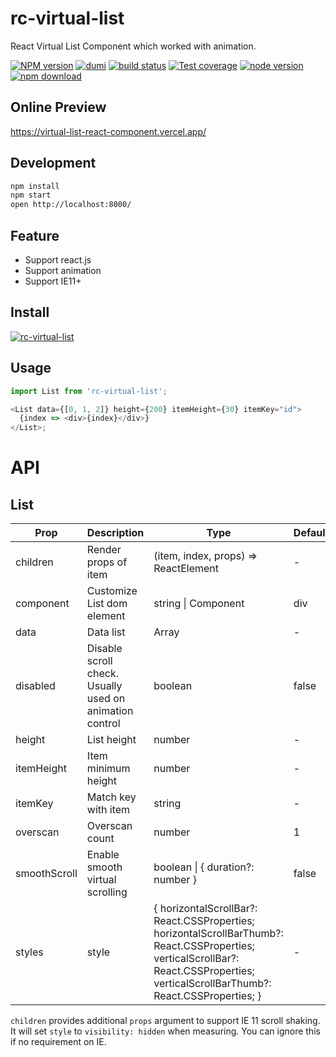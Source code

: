 # rc-virtual-list

React Virtual List Component which worked with animation.

[![NPM version][npm-image]][npm-url] [![dumi](https://img.shields.io/badge/docs%20by-dumi-blue?style=flat-square)](https://github.com/umijs/dumi) [![build status][github-actions-image]][github-actions-url] [![Test coverage][coveralls-image]][coveralls-url] [![node version][node-image]][node-url] [![npm download][download-image]][download-url]

[npm-image]: https://img.shields.io/npm/v/@alephpiece/rc-virtual-list.svg?style=flat-square
[npm-url]: https://www.npmjs.com/package/@alephpiece/rc-virtual-list
[github-actions-image]: https://github.com/alephpiece/virtual-list/workflows/CI/badge.svg
[github-actions-url]: https://github.com/alephpiece/virtual-list/actions
[coveralls-image]: https://img.shields.io/codecov/c/github/alephpiece/virtual-list/master.svg?style=flat-square
[coveralls-url]: https://codecov.io/gh/alephpiece/virtual-list
[node-image]: https://img.shields.io/badge/node.js-%3E=_6.0-green.svg?style=flat-square
[node-url]: http://nodejs.org/download/
[download-image]: https://img.shields.io/npm/dm/@alephpiece/rc-virtual-list.svg?style=flat-square
[download-url]: https://www.npmjs.com/package/@alephpiece/rc-virtual-list

## Online Preview

https://virtual-list-react-component.vercel.app/

## Development

```bash
npm install
npm start
open http://localhost:8000/
```

## Feature

- Support react.js
- Support animation
- Support IE11+

## Install

[![rc-virtual-list](https://nodei.co/npm/@alephpiece/rc-virtual-list.png)](https://www.npmjs.com/package/@alephpiece/rc-virtual-list)

## Usage

```js
import List from 'rc-virtual-list';

<List data={[0, 1, 2]} height={200} itemHeight={30} itemKey="id">
  {index => <div>{index}</div>}
</List>;
```

# API

## List

| Prop       | Description                                             | Type                                                                                                                                                                                  | Default |
| ---------- | ------------------------------------------------------- | ------------------------------------------------------------------------------------------------------------------------------------------------------------------------------------- | ------- |
| children   | Render props of item                                    | (item, index, props) => ReactElement                                                                                                                                                  | -       |
| component  | Customize List dom element                              | string \| Component                                                                                                                                                                   | div     |
| data       | Data list                                               | Array                                                                                                                                                                                 | -       |
| disabled   | Disable scroll check. Usually used on animation control | boolean                                                                                                                                                                               | false   |
| height     | List height                                             | number                                                                                                                                                                                | -       |
| itemHeight | Item minimum height                                     | number                                                                                                                                                                                | -       |
| itemKey    | Match key with item                                     | string                                                                                                                                                                                | -       |
| overscan   | Overscan count                                          | number                                                                                                                                                                                | 1       |
| smoothScroll | Enable smooth virtual scrolling                       | boolean \| { duration?: number }                                                                                                                                                      | false   |
| styles     | style                                                   | { horizontalScrollBar?: React.CSSProperties; horizontalScrollBarThumb?: React.CSSProperties; verticalScrollBar?: React.CSSProperties; verticalScrollBarThumb?: React.CSSProperties; } | -       |

`children` provides additional `props` argument to support IE 11 scroll shaking.
It will set `style` to `visibility: hidden` when measuring. You can ignore this if no requirement on IE.
